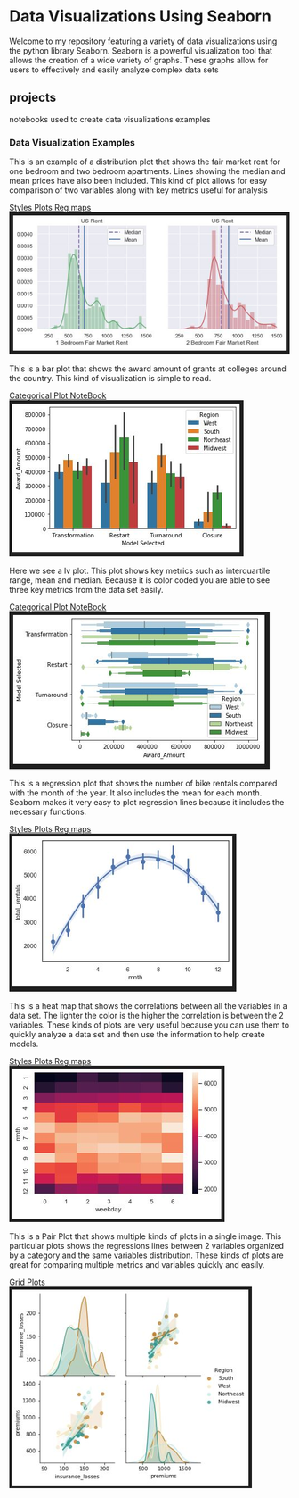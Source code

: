 # Data Visualizations Using Seaborn
Welcome to my repository featuring a variety of data visualizations using the python library Seaborn. Seaborn is a powerful visualization tool that allows the creation of a wide variety of graphs. These graphs allow for users to effectively and easily analyze complex data sets

## projects
notebooks used to create data visualizations examples

### Data Visualization Examples
This is an example of a distribution plot that shows the fair market rent for one bedroom and two bedroom apartments. Lines showing the median and mean prices have also been included. This kind of plot allows for easy comparison of two variables along with key metrics useful for analysis

[Styles Plots Reg maps](StylesPlotsRegMaps.ipynb)
![US Fair Market Rent](public/USFairMarketRent.jpg)

This is a bar plot that shows the award amount of grants at colleges around the country. This kind of visualization is simple to read.

[Categorical Plot NoteBook](categoricalPlots.ipynb)
![School Grants Bar Plot](public/schoolGrantsBarplot.jpg)

Here we see a lv plot. This plot shows key metrics such as interquartile range, mean and median. Because it is color coded you are able to see three key metrics from the data set easily. 

[Categorical Plot NoteBook](categoricalPlots.ipynb)
![School Grans lv Plot](public/schoolGrantsLvplot.jpg)

This is a regression plot that shows the number of bike rentals compared with the month of the year. It also includes the mean for each month. Seaborn makes it very easy to plot regression lines because it includes the necessary functions.

[Styles Plots Reg maps](StylesPlotsRegMaps.ipynb)
![Bike Rentals Regression Plot](public/bikeRentalsRegplot.jpg)

This is a heat map that shows the correlations between all the variables in a data set. The lighter the color is the higher the correlation is between the 2 variables. These kinds of plots are very useful because you can use them to quickly analyze a data set and then use the information to help create models. 

[Styles Plots Reg maps](StylesPlotsRegMaps.ipynb)
![Bike Rentals Heat map](public/bikeRentalsHeatmap.jpg)

This is a Pair Plot that shows multiple kinds of plots in a single image. This particular plots shows the regressions lines between 2 variables organized by a category and the same variables distribution. These kinds of plots are great for comparing multiple metrics and variables quickly and easily.

[Grid Plots](gridPlots.ipynb)
![Insurance Pair Plot](public/insurancePairplot.jpg)





